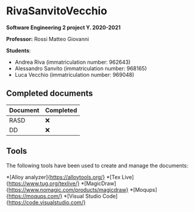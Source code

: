 # RivaSanvitoVecchio
**Software Engineering 2 project Y. 2020-2021**

**Professor:** Rossi Matteo Giovanni

**Students**:
- Andrea Riva (immatriculation number: 962643)
- Alessandro Sanvito (immatriculation number: 968165)
- Luca Vecchio (immatriculation number: 969048)

## Completed documents

| Document | Completed |
| ------- | ----------- |
| RASD | :x: |
| DD | :x: |

## Tools

The following tools have been used to create and manage the documents:

*[Alloy analyzer]{https://alloytools.org/}
*[Tex Live]{https://www.tug.org/texlive/}
*[MagicDraw]{https://www.nomagic.com/products/magicdraw}
*[Moqups]{https://moqups.com/}
*[Visual Studio Code]{https://code.visualstudio.com/}
